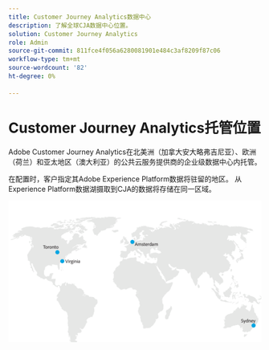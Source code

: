 ```yaml
---
title: Customer Journey Analytics数据中心
description: 了解全球CJA数据中心位置。
solution: Customer Journey Analytics
role: Admin
source-git-commit: 811fce4f056a6280081901e484c3af8209f87c06
workflow-type: tm+mt
source-wordcount: '82'
ht-degree: 0%

---
```



# Customer Journey Analytics托管位置

Adobe Customer Journey Analytics在北美洲（加拿大安大略弗吉尼亚）、欧洲（荷兰）和亚太地区（澳大利亚）的公共云服务提供商的企业级数据中心内托管。

在配置时，客户指定其Adobe Experience Platform数据将驻留的地区。 从Experience Platform数据湖摄取到CJA的数据将存储在同一区域。

![CJA数据中心](assets/data-centers.png)
